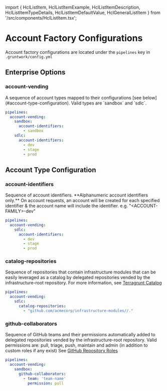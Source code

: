 import { HclListItem, HclListItemExample, HclListItemDescription, HclListItemTypeDetails, HclListItemDefaultValue, HclGeneralListItem } from '/src/components/HclListItem.tsx';

# Account Factory Configurations

Account factory configurations are located under the `pipelines` key in `.gruntwork/config.yml`

## Enterprise Options

### account-vending

<HclListItem name="account-vending" requirement="required" type="sequence(mapping)">
<HclListItemDescription>
A sequence of account types mapped to their configurations [see below](#account-type-configuration).
Valid types are `sandbox` and `sdlc`.
</HclListItemDescription>
<HclListItemExample>

```yaml
pipelines:
  account-vending:
    sandbox:
      account-identifiers:
        - sandbox
    sdlc:
      account-identifiers:
        - dev
        - stage
        - prod
```

</HclListItemExample>
</HclListItem>

## Account Type Configuration

### account-identifiers

<HclListItem name="account-identifiers" requirement="required" type="sequence(string)">
<HclListItemDescription>
Sequence of account identifiers.
**Alphanumeric account identifiers only.** On account requests, an account will be created for each specified identifier & the account name will include the identifier. e.g. "&lt;ACCOUNT-FAMILY&gt;-dev"
</HclListItemDescription>
<HclListItemExample>

```yaml
pipelines:
  account-vending:
    sdlc:
      account-identifiers:
        - dev
        - stage
        - prod
```

</HclListItemExample>
</HclListItem>

### catalog-repositories

<HclListItem name="catalog-repositories" requirement="optional" type="sequence(string)">
<HclListItemDescription>
Sequence of repositories that contain infrastructure modules that can be easily leveraged as a catalog by delegated repositories vended by the infrastructure-root repository.
For more information, see <span class="external-link"><a href="https://terragrunt.gruntwork.io/docs/features/catalog/">Terragrunt Catalog</a></span>
</HclListItemDescription>
<HclListItemExample>

```yaml
pipelines:
  account-vending:
    sdlc:
      catalog-repositories:
        - "github.com/acmecorp/infrastructure-modules//."
```

</HclListItemExample>
</HclListItem>

### github-collaborators

<HclListItem name="github-collaborators" requirement="optional" type="sequence(mapping)">
<HclListItemDescription>
Sequence of GitHub teams and their permissions automatically added to delegated repositories vended by the infrastructure-root repository.
Valid permissions are: pull, triage, push, maintain and admin (in addition to custom roles if any exist)
See <span class="external-link"><a href="https://docs.github.com/en/organizations/managing-user-access-to-your-organizations-repositories/managing-repository-roles/repository-roles-for-an-organization#permissions-for-each-role">GitHub Repository Roles</a></span>
</HclListItemDescription>
<HclListItemExample>

```yaml
pipelines:
  account-vending:
    sandbox:
      github-collaborators:
        - team: 'team-name'
          permission: pull
```

</HclListItemExample>
</HclListItem>